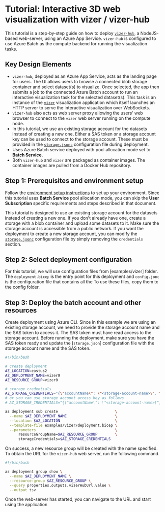 # Tutorial: Interactive 3D web visualization with vizer / vizer-hub

This tutorial is a step-by-step guide on how to deploy [`vizer-hub`](https://github.com/utkarshayachit/vizer-hub),
a NodeJS-based web-server, using an Azure App Service. `vizer-hub` is configured to use Azure Batch as the compute backend
for running the visualization tasks.

## Key Design Elements

* `vizer-hub`, deployed as an Azure App Service, acts as the landing page for users. The UI allows users to browse
  a connected blob storage container and select dataset(s) to visualize. Once selected, the app then submits a
  job to the connected Azure Batch account to run an interactive visualization task for the selected dataset(s).
  This task is an instance of the [`vizer`](https://github.com/utarshayachit/vizer) visualization application
  which itself launches an HTTP server to serve the interactive visualization over WebSockets.
* `vizer-hub` also acts as web server proxy allowing the users' web browser to connect to the
  `vizer` web server running on the compute node.
* In this tutorial, we use an existing storage account for the datasets instead of creating a new one. Either a SAS token
  or a storage account key can be used to connect to the storage account. These must be provided in the
  [`storage.jsonc`](../../examples/vizer/storage.jsonc) configuration file during deployment.
* Uses Azure Batch service deployed with pool allocation mode set to **Batch Service**.
* Both `vizer-hub` and `vizer` are packaged as container images. The container images are pulled from a
  Docker Hub repository.

## Step 1: Prerequisites and environment setup

Follow the [environment setup instructions](./environment-setup.md) to set up your environment. Since
this tutorial uses **Batch Service** pool allocation mode, you can skip the **User Subscription** specific
requirements and  steps described in that document.

This tutorial is designed to use an existing storage account for the datasets instead of creating a new one. If you don't already
have one, create a storage with a blob container and upload some datasets to it. Make sure the storage account is accessible
from a public network. If you want the deployment to create a new storage account, you can modify the
[`storage.jsonc`](../../examples/vizer/storage.jsonc) configuration file by simply removing the `credentials` section.

## Step 2: Select deployment configuration

For this tutorial, we will use configuration files from [examples/vizer] folder.
The `deployment.bicep`
is the entry point for this deployment and `config.jonc` is the configuration file that contains all the
To use these files, copy them to the config folder.

## Step 3: Deploy the batch account and other resources

Create deployment using Azure CLI. Since in this example we are using an existing storage account, we need to
provide the storage account name and the SAS token to access it. The SAS token must have read access to the
storage account. Before running the deployment, make sure you have the SAS token ready and update the
[`storage.json`] configuration file with the storage account name and the SAS token.

```bash 
#!/bin/bash

# create deployment
AZ_LOCATION=eastus2
AZ_DEPLOYMENT_NAME=vizer0
AZ_RESOURCE_GROUP=vizer0

# storage credentials
AZ_STORAGE_CREDENTIALS="{\"accountName\": \"<storage-account-name>\", \"sasToken\": \"<sas-token>\"}"
# or you can use storage account access key as follows
# AZ_STORAGE_CREDENTIALS="{\"accountName\": \"<storage-account-name>\", \"accountKey\": \"<storage-account-key>\"}"

az deployment sub create                          \
  --name $AZ_DEPLOYMENT_NAME                      \
  --location $AZ_LOCATION                         \
  --template-file examples/vizer/deployment.bicep \
  --parameters                                    \
      resourceGroupName=$AZ_RESOURCE_GROUP        \
      storageCredentials=$AZ_STORAGE_CREDENTIALS
```

On success, a new resource group will be created with the name specified.
To obtain the URL for the `vizer-hub` web server, run the following command.

```bash
#!/bin/bash

az deployment group show \
  --name $AZ_DEPLOYMENT_NAME \
  --resource-group $AZ_RESOURCE_GROUP \
  --query properties.outputs.vizerHubUrl.value \
  --output tsv
```

Once the web-server has started, you can navigate to the URL and start using the application.

